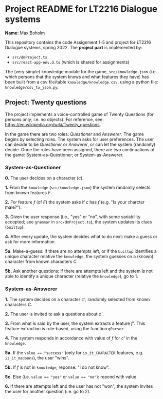 # Project README for LT2216 Dialogue systems
**Name:** Max Boholm

This repository contains the code Assignment 1-5 and project for LT2216 Dialogue systems, spring 2022. The **project part** is implemented by:

*    `src/dmProject.ts`
*    `src/react-app-env.d.ts` (which is shared for assignments)

The (very simple) knowledge module for the game, `src/knowledge.json` (i.e. which persons that the system knows and what features they have) has been built from a csv file/table `knowledge/knowledge.csv`, using a python file: `knowledge/csv_to_json.py`. 

## Project: Twenty questions
The project implements a voice-controlled game of Twenty Questions (for persons only; i.e. no objects). For reference, see: https://en.wikipedia.org/wiki/Twenty_questions. 

In the game there are two roles: *Questioner* and *Answerer*. The game begins by selecting roles. The system asks for user preferences. The user can decide to be *Questioner* or *Answerer*, or can let the system (randomly) decide. Once the roles have been assigned, there are two continuations of the game: System-as-Questioner; or System-as-Answerer.

### System-as-Questioner
**0.** The user decides on a character (*c*).

**1.** From the `knowledge` (`src/knowledge.json`) the system randomly selects from known features *F*.

**2.** For feature *f* (of *F*) the system asks if *c* has *f* (e.g. "Is your charcter male?").

**3.** Given the user response (i.e., "yes" or "no", with some variability accepted; see `grammar` in `src/dmProject.ts`), the system updates its clues (`builtup`).

**4.** After every update, the system decides what to do next: make a guess or ask for more information.

**5a.** Make-a-guess: if there are no attempts left, or if the `builtup` identifies a unique character relative the `knowledge`, the system guesses on a (known) character from known characters *C*. 

**5b.** Ask another questions: if there are attempts left and the system is not able to identify a unique character (relative the `knowledge`), go to 1.

### System-as-Answerer
**1.** The system decides on a character *c'*; randomly selected from known characters *C*. 

**2.** The user is invited to ask a questions about *c'*.

**3.** From what is said by the user, the system extracts a feature *f'*. This feature extraction is rule-based, using the function `qParser`. 

**4.** The system responds in accordance with value of *f* for *c'* in the `knowledge`. 

**5a.** If the `value == "success"` (only for `is_it_CHARACTER` features, e.g. `is_it_madonna`), the user "wins". 

**5b.** If *f* is not in `knowledge`, reponse: "I do not know".

**5c.** Else (i.e. `value == "yes"` or `value == "no"`): repond with value. 

**6.** If there are attempts left and the user has not "won", the system invites the user for another question (i.e. go to 2). 


